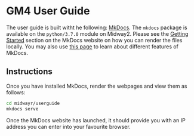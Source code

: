 # GM4 User Guide

The user guide is built witht he following:
[MkDocs](https://www.mkdocs.org). The `mkdocs` package is available on
the `python/3.7.0` module on Midway2. Please see the
[Getting Started](https://www.mkdocs.org/#getting-started) section on
the MkDocs website on how you can render the files locally. You may
also use
[this page](https://www.mkdocs.org/user-guide/writing-your-docs) to
learn about different features of MkDocs.

## Instructions

Once you have installed MkDocs, render the webpages and
view them as follows:

```bash
cd midwayr/userguide
mkdocs serve
```

Once the MkDocs website has launched, it should provide you with an IP
address you can enter into your favourite browser.
